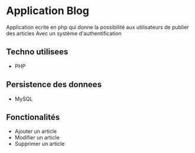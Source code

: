 # Application Blog
Application ecrite en php qui donne la possibilité aux utilisateurs de publier des articles
Avec un système d'authentification
## Techno utilisees
* PHP
## Persistence des donnees
* MySQL
## Fonctionalités
* Ajouter un article
* Modifier un article
* Supprimer un article
